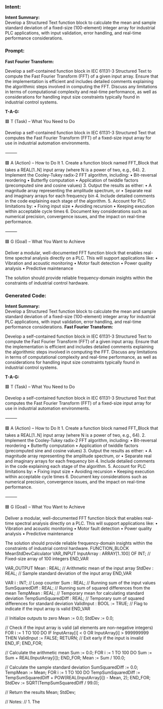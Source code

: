### Intent:
**Intent Summary:**  
Develop a Structured Text function block to calculate the mean and sample standard deviation of a fixed-size (100-element) integer array for industrial PLC applications, with input validation, error handling, and real-time performance considerations.

### Prompt:
**Fast Fourier Transform:**

Develop a self-contained function block in IEC 61131-3 Structured Text to compute the Fast Fourier Transform (FFT) of a given input array. Ensure that the implementation is efficient and includes detailed comments explaining the algorithmic steps involved in computing the FFT. Discuss any limitations in terms of computational complexity and real-time performance, as well as considerations for handling input size constraints typically found in industrial control systems.

**T-A-G:**

🟥 T (Task) – What You Need to Do

Develop a self-contained function block in IEC 61131-3 Structured Text that computes the Fast Fourier Transform (FFT) of a fixed-size input array for use in industrial automation environments.

⸻

🟩 A (Action) – How to Do It
	1.	Create a function block named FFT_Block that takes a REAL[1..N] input array (where N is a power of two, e.g., 64).
	2.	Implement the Cooley-Tukey radix-2 FFT algorithm, including:
	•	Bit-reversal reordering
	•	Butterfly computation
	•	Application of twiddle factors (precomputed sine and cosine values)
	3.	Output the results as either:
	•	A magnitude array representing the amplitude spectrum, or
	•	Separate real and imaginary arrays for each frequency bin
	4.	Include detailed comments in the code explaining each stage of the algorithm.
	5.	Account for PLC limitations by:
	•	Fixing input size
	•	Avoiding recursion
	•	Keeping execution within acceptable cycle times
	6.	Document key considerations such as numerical precision, convergence issues, and the impact on real-time performance.

⸻

🟦 G (Goal) – What You Want to Achieve

Deliver a modular, well-documented FFT function block that enables real-time spectral analysis directly on a PLC. This will support applications like:
	•	Vibration and acoustic monitoring
	•	Motor fault detection
	•	Power quality analysis
	•	Predictive maintenance

The solution should provide reliable frequency-domain insights within the constraints of industrial control hardware.

### Generated Code:
**Intent Summary:**  
Develop a Structured Text function block to calculate the mean and sample standard deviation of a fixed-size (100-element) integer array for industrial PLC applications, with input validation, error handling, and real-time performance considerations.
**Fast Fourier Transform:**

Develop a self-contained function block in IEC 61131-3 Structured Text to compute the Fast Fourier Transform (FFT) of a given input array. Ensure that the implementation is efficient and includes detailed comments explaining the algorithmic steps involved in computing the FFT. Discuss any limitations in terms of computational complexity and real-time performance, as well as considerations for handling input size constraints typically found in industrial control systems.

**T-A-G:**

🟥 T (Task) – What You Need to Do

Develop a self-contained function block in IEC 61131-3 Structured Text that computes the Fast Fourier Transform (FFT) of a fixed-size input array for use in industrial automation environments.

⸻

🟩 A (Action) – How to Do It
	1.	Create a function block named FFT_Block that takes a REAL[1..N] input array (where N is a power of two, e.g., 64).
	2.	Implement the Cooley-Tukey radix-2 FFT algorithm, including:
	•	Bit-reversal reordering
	•	Butterfly computation
	•	Application of twiddle factors (precomputed sine and cosine values)
	3.	Output the results as either:
	•	A magnitude array representing the amplitude spectrum, or
	•	Separate real and imaginary arrays for each frequency bin
	4.	Include detailed comments in the code explaining each stage of the algorithm.
	5.	Account for PLC limitations by:
	•	Fixing input size
	•	Avoiding recursion
	•	Keeping execution within acceptable cycle times
	6.	Document key considerations such as numerical precision, convergence issues, and the impact on real-time performance.

⸻

🟦 G (Goal) – What You Want to Achieve

Deliver a modular, well-documented FFT function block that enables real-time spectral analysis directly on a PLC. This will support applications like:
	•	Vibration and acoustic monitoring
	•	Motor fault detection
	•	Power quality analysis
	•	Predictive maintenance

The solution should provide reliable frequency-domain insights within the constraints of industrial control hardware.
FUNCTION_BLOCK MeanStdDevCalculator
VAR_INPUT
    InputArray : ARRAY[1..100] OF INT; // Fixed-size array of 100 integers
END_VAR

VAR_OUTPUT
    Mean : REAL; // Arithmetic mean of the input array
    StdDev : REAL; // Sample standard deviation of the input array
END_VAR

VAR
    i : INT; // Loop counter
    Sum : REAL; // Running sum of the input values
    SumSquaredDiff : REAL; // Running sum of squared differences from the mean
    TempMean : REAL; // Temporary mean for calculating standard deviation
    TempSumSquaredDiff : REAL; // Temporary sum of squared differences for standard deviation
    ValidInput : BOOL := TRUE; // Flag to indicate if the input array is valid
END_VAR

// Initialize outputs to zero
Mean := 0.0;
StdDev := 0.0;

// Check if the input array is valid (all elements are non-negative integers)
FOR i := 1 TO 100 DO
    IF InputArray[i] < 0 OR InputArray[i] > 999999999 THEN
        ValidInput := FALSE;
        RETURN; // Exit early if the input is invalid
    END_IF;
END_FOR;

// Calculate the arithmetic mean
Sum := 0.0;
FOR i := 1 TO 100 DO
    Sum := Sum + REAL(InputArray[i]);
END_FOR;
Mean := Sum / 100.0;

// Calculate the sample standard deviation
SumSquaredDiff := 0.0;
TempMean := Mean;
FOR i := 1 TO 100 DO
    TempSumSquaredDiff := TempSumSquaredDiff + POW(REAL(InputArray[i]) - Mean, 2);
END_FOR;
StdDev := SQRT(TempSumSquaredDiff / 99.0);

// Return the results
Mean;
StdDev;

// Notes:
// 1. The
